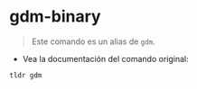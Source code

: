 # gdm-binary

> Este comando es un alias de `gdm`.

- Vea la documentación del comando original:

`tldr gdm`
